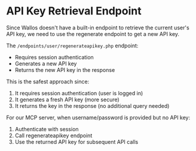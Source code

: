 # API Key Retrieval Endpoint

Since Wallos doesn't have a built-in endpoint to retrieve the current user's
API key, we need to use the regenerate endpoint to get a new API key.

The `/endpoints/user/regenerateapikey.php` endpoint:

- Requires session authentication
- Generates a new API key
- Returns the new API key in the response

This is the safest approach since:

1. It requires session authentication (user is logged in)
2. It generates a fresh API key (more secure)
3. It returns the key in the response (no additional query needed)

For our MCP server, when username/password is provided but no API key:

1. Authenticate with session
2. Call regenerateapikey endpoint
3. Use the returned API key for subsequent API calls
